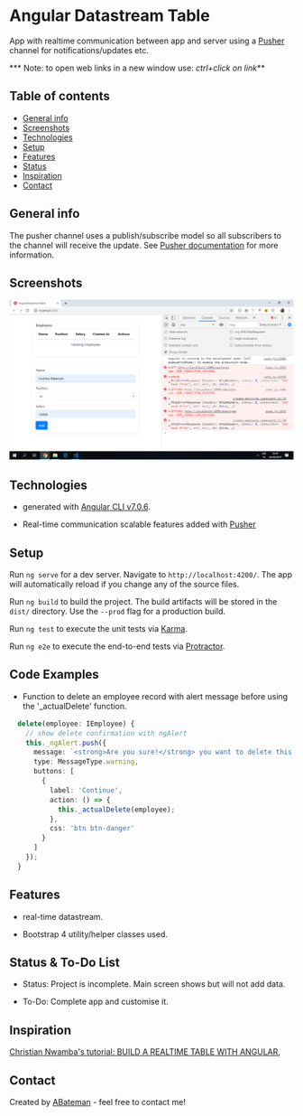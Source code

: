 # Angular Datastream Table

App with realtime communication between app and server using a [Pusher](https://pusher.com/) channel for notifications/updates etc.

*** Note: to open web links in a new window use: _ctrl+click on link_**

## Table of contents

* [General info](#general-info)
* [Screenshots](#screenshots)
* [Technologies](#technologies)
* [Setup](#setup)
* [Features](#features)
* [Status](#status)
* [Inspiration](#inspiration)
* [Contact](#contact)

## General info

The pusher channel uses a publish/subscribe model so all subscribers to the channel will receive the update. See [Pusher documentation](https://pusher.com/docs) for more information.

## Screenshots

![Example screenshot](./img/main-screen.png)

## Technologies

* generated with [Angular CLI v7.0.6](https://github.com/angular/angular-cli).

* Real-time communication scalable features added with [Pusher](https://pusher.com/)

## Setup

Run `ng serve` for a dev server. Navigate to `http://localhost:4200/`. The app will automatically reload if you change any of the source files.

Run `ng build` to build the project. The build artifacts will be stored in the `dist/` directory. Use the `--prod` flag for a production build.

Run `ng test` to execute the unit tests via [Karma](https://karma-runner.github.io).

Run `ng e2e` to execute the end-to-end tests via [Protractor](http://www.protractortest.org/).

## Code Examples

* Function to delete an employee record with alert message before using the '_actualDelete' function.

```typescript
  delete(employee: IEmployee) {
    // show delete confirmation with ngAlert
    this._ngAlert.push({
      message: `<strong>Are you sure!</strong> you want to delete this employee with name <strong>${employee.name}</strong>`,
      type: MessageType.warning,
      buttons: [
        {
          label: 'Continue',
          action: () => {
            this._actualDelete(employee);
          },
          css: 'btn btn-danger'
        }
      ]
    });
  }

```

## Features

* real-time datastream.

* Bootstrap 4 utility/helper classes used.

## Status & To-Do List

* Status: Project is incomplete. Main screen shows but will not add data.

* To-Do: Complete app and customise it.

## Inspiration

[Christian Nwamba's tutorial: BUILD A REALTIME TABLE WITH ANGULAR](https://pusher.com/tutorials/realtime-table-angular),

## Contact

Created by [ABateman](https://www.andrewbateman.org) - feel free to contact me!
